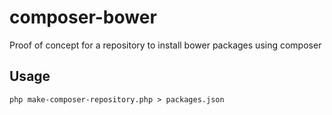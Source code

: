 composer-bower
==============

Proof of concept for a repository to install bower packages using composer

Usage
-----

```
php make-composer-repository.php > packages.json
```
